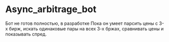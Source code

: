 # Async_arbitrage_bot
Бот не готов полностью, в разработке
Пока он умеет парсить цены с 3-х бирж, искать одинаковые пары на всех 3-х бржах, сравнивать цены и показывать спред.
